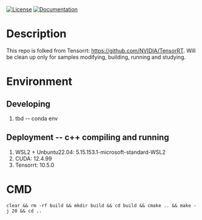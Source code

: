 [![License](https://img.shields.io/badge/License-Apache%202.0-blue.svg)](https://opensource.org/licenses/Apache-2.0) [![Documentation](https://img.shields.io/badge/TensorRT-documentation-brightgreen.svg)](https://docs.nvidia.com/deeplearning/sdk/tensorrt-developer-guide/index.html)

# Description
This repo is folked from Tensorrt: https://github.com/NVIDIA/TensorRT.
Will be clean up only for samples modifying, building, running and studying.

# Environment
## Developing
1. tbd -- conda env
## Deployment -- c++ compiling and running
1. WSL2 + Unbuntu22.04: 5.15.153.1-microsoft-standard-WSL2
2. CUDA: 12.4.99
3. Tensorrt: 10.5.0

# CMD
```
clear && rm -rf build && mkdir build && cd build && cmake .. && make -j 20 && cd ..
```

